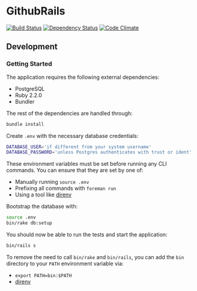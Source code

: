 # GithubRails
[![Build Status](https://travis-ci.org/vinsonchuong/github-rails.svg?branch=master)](https://travis-ci.org/vinsonchuong/github-rails)
[![Dependency Status](https://gemnasium.com/vinsonchuong/github-rails.png)](https://gemnasium.com/vinsonchuong/github-rails)
[![Code Climate](https://codeclimate.com/github/vinsonchuong/github-rails.png)](https://codeclimate.com/github/vinsonchuong/github-rails)

## Development
### Getting Started
The application requires the following external dependencies:
* PostgreSQL
* Ruby 2.2.0
* Bundler

The rest of the dependencies are handled through:
```bash
bundle install
```

Create `.env` with the necessary database credentials:
```bash
DATABASE_USER='if different from your system username'
DATABASE_PASSWORD='unless Postgres authenticates with trust or ident'
```
These environment variables must be set before running any CLI commands. You
can ensure that they are set by one of:
* Manually running `source .env`
* Prefixing all commands with `foreman run`
* Using a tool like [direnv](http://http://direnv.net)

Bootstrap the database with:
```bash
source .env
bin/rake db:setup
```

You should now be able to run the tests and start the application:
```bash
bin/rails s
```

To remove the need to call `bin/rake` and `bin/rails`, you can add the `bin`
directory to your `PATH` environment variable via:
* `export PATH=bin:$PATH`
* [direnv](http://http://direnv.net)
